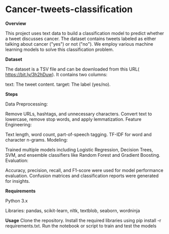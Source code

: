 # Cancer-tweets-classification

**Overview**

This project uses text data to build a classification model to predict whether a tweet discusses cancer. The dataset contains tweets labeled as either talking about cancer ("yes") or not ("no"). We employ various machine learning models to solve this classification problem.

**Dataset**

The dataset is a TSV file and can be downloaded from this URL( https://bit.ly/3h2hDuw). It contains two columns:

text: The tweet content.
target: The label (yes/no).

**Steps**

Data Preprocessing:

Remove URLs, hashtags, and unnecessary characters.
Convert text to lowercase, remove stop words, and apply lemmatization.
Feature Engineering:

Text length, word count, part-of-speech tagging.
TF-IDF for word and character n-grams.
Modeling:

Trained multiple models including Logistic Regression, Decision Trees, SVM, and ensemble classifiers like Random Forest and Gradient Boosting.
Evaluation:

Accuracy, precision, recall, and F1-score were used for model performance evaluation.
Confusion matrices and classification reports were generated for insights.

**Requirements**

Python 3.x

Libraries: pandas, scikit-learn, nltk, textblob, seaborn, wordninja

**Usage**
Clone the repository.
Install the required libraries using pip install -r requirements.txt.
Run the notebook or script to train and test the models
